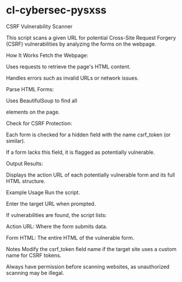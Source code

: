 # cl-cybersec-pysxss
CSRF Vulnerability Scanner

This script scans a given URL for potential Cross-Site Request Forgery (CSRF) vulnerabilities by analyzing the forms on the webpage.

How It Works
Fetch the Webpage:

Uses requests to retrieve the page's HTML content.

Handles errors such as invalid URLs or network issues.

Parse HTML Forms:

Uses BeautifulSoup to find all <form> elements on the page.

Check for CSRF Protection:

Each form is checked for a hidden field with the name csrf_token (or similar).

If a form lacks this field, it is flagged as potentially vulnerable.

Output Results:

Displays the action URL of each potentially vulnerable form and its full HTML structure.

Example Usage
Run the script.

Enter the target URL when prompted.

If vulnerabilities are found, the script lists:

Action URL: Where the form submits data.

Form HTML: The entire HTML of the vulnerable form.

Notes
Modify the csrf_token field name if the target site uses a custom name for CSRF tokens.

Always have permission before scanning websites, as unauthorized scanning may be illegal.
